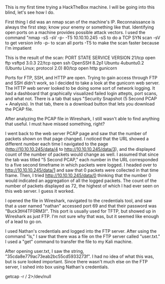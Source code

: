 This is my first time trying a HackTheBox machine. I will be going into this blind, let's see how I do.

First thing I did was an nmap scan of the machine's IP. Reconnaissance is always the first step; know your enemy or something like that. Identifying open ports on a machine provides possible attack vectors.
I used the command "nmap -sS -sV -p- -T5 10.10.10.245
-sS to do a TCP SYN scan
-sV to get version info
-p- to scan all ports
-T5 to make the scan faster because I'm impatient

This is the result of the scan:
PORT   STATE SERVICE VERSION
21/tcp open  ftp     vsftpd 3.0.3
22/tcp open  ssh     OpenSSH 8.2p1 Ubuntu 4ubuntu0.2 (Ubuntu Linux; protocol 2.0)
80/tcp open  http    gunicorn

Ports for FTP, SSH, and HTTP are open. Trying to gain access through FTP and SSH didn't work, so I decided to take a look at the gunicorn web server.
The HTTP web server looked to be doing some sort of network logging. It had a dashboard that graphically visualized failed login attepts, port scans, and what not. 
There is a tab that says "Security Snapshot (5 Second PCAP + Analysis). In that tab, there is a download button that lets you download the PCAP file.

After analyzing the PCAP file in Wireshark, I still wasn't able to find anything that useful. I must have missed something, right?

I went back to the web server PCAP page and saw that the number of packets shown on that page changed. I noticed that the URL showed a different number each time I navigated to the page (http://10.10.10.245/data/4 to http://10.10.10.245/data/3), and the displayed count of the number of packets would change as well. I assumed that since the tab was titled "5 Second PCAP," each number in the URL corresponded to a five second timeframe in which packets were logged. I headed over to http://10.10.10.245/data/1 and saw that 0 packets were collected in that time frame. Then, I tried http://10.10.10.245/data/0 thinking that the number 0 would indicated an aggregation of all the logged packets. The count of the number of packets displayed as 72, the highest of which I had ever seen on this web server. I guess it worked.

I opened the file in Wireshark, navigated to the credentials tool, and saw that a user named "nathan" accessed port 69 and that their password was "Buck3tH4TF0RM3!". This port is usually used for TFTP, but showed up in Wireshark as just FTP. I'm not sure why that was, but it seemed like enough of a lead to go on.

I used Nathan's credentials and logged into the FTP server. After using the command "ls," I saw that there was a file on the FTP server called "user.txt." I used a "get" command to transfer the file to my Kali machine.

After opening user.txt, I saw the string, "35cda8e779ac73eab2bc55cd5933273f". I had no idea of what this was, but is sure looked important.
Since there wasn't much else on the FTP server, I sshed into box using Nathan's credentials.

getcap -r / 2>/dev/null

